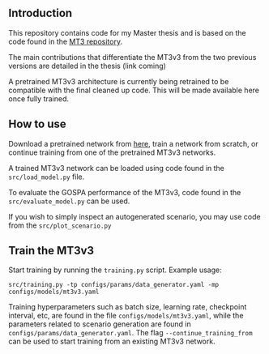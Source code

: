 ## Introduction
This repository contains code for my Master thesis and is based on the code found in the [MT3 repository](https://github.com/JulianoLagana/MT3/).

The main contributions that differentiate the MT3v3 from the two previous versions are detailed in the thesis (link coming)

A pretrained MT3v3 architecture is currently being retrained to be compatible with the final cleaned up code. This will be made available here once fully trained.

## How to use
Download a pretrained network from [here](https://drive.google.com/drive/folders/12tbdgwilYVc_qnfcl_KVF3HKuez2fKFA?usp=sharing), train a network from scratch, or continue training from one of the pretrained MT3v3 networks.

A trained MT3v3 network can be loaded using code found in the `src/load_model.py` file.

To evaluate the GOSPA performance of the MT3v3, code found in the `src/evaluate_model.py` can be used.

If you wish to simply inspect an autogenerated scenario, you may use code from the `src/plot_scenario.py`


## Train the MT3v3
Start training by running the `training.py` script. Example usage:

```
src/training.py -tp configs/params/data_generator.yaml -mp configs/models/mt3v3.yaml
```

Training hyperparameters such as batch size, learning rate, checkpoint interval, etc, are found in the file `configs/models/mt3v3.yaml`, while the parameters related to scenario generation are found in `configs/params/data_generator.yaml`. The flag `--continue_training_from` can be used to start training from an existing MT3v3 network.


